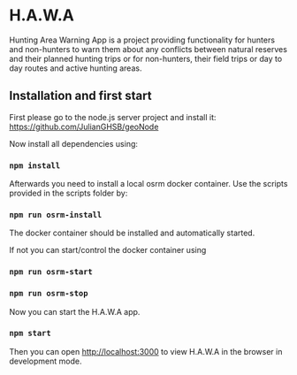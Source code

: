 # H.A.W.A

Hunting Area Warning App is a project providing functionality for hunters and non-hunters to warn them about any conflicts
between natural reserves and their planned hunting trips or for non-hunters, their field trips or day to day routes and 
active hunting areas.

## Installation and first start

First please go to the node.js server project and install it:
https://github.com/JulianGHSB/geoNode

Now install all dependencies using:

### `npm install`

Afterwards you need to install a local osrm docker container.
Use the scripts provided in the scripts folder by:

### `npm run osrm-install`

The docker container should be installed and automatically started.

If not you can start/control the docker container using 

### `npm run osrm-start`
### `npm run osrm-stop`

Now you can start the H.A.W.A app.

### `npm start`

Then you can open [http://localhost:3000](http://localhost:3000)
to view H.A.W.A in the browser in development mode.
